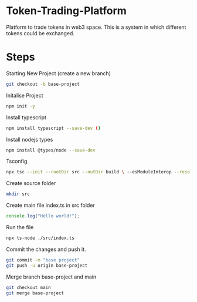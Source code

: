 # Token-Trading-Platform
Platform to trade tokens in web3 space. This is a system in which different tokens could be exchanged.

# Steps

Starting New Project (create a new branch)
```bash
git checkout -b base-project
```
Initalise Project
```bash
npm init -y
``` 
Install typescript
``` bash
npm install typescript --save-dev ()
```
Install nodejs types
```bash
npm install @types/node --save-dev
```
Tsconfig
```bash
npx tsc --init --rootDir src --outDir build \ --esModuleInterop --resolveJsonModule --lib es6 \ --module commonjs --allowJs true --noImplicitAny true 
```
Create source folder
```bash
mkdir src
```
Create main file index.ts in src folder
```ts
console.log("Hello world!");
```
Run the file
```bash
npx ts-node ./src/index.ts
```
Commit the changes and push it.
```bash
git commit -m "base project"
git push -u origin base-project
```
Merge branch base-project and main
```bash
git checkout main
git merge base-project
```